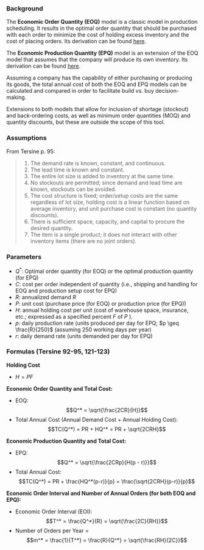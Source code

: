 <style>
blockquote { font-size: 14px; }
</style>
### Background

The **Economic Order Quantity (EOQ)** model is a classic model in production
scheduling.  It results in the optimal order quantity that should be purchased 
with each order to minimize the cost of holding excess inventory and the cost of 
placing orders.  Its derivation can be found [here](https://en.wikipedia.org/wiki/Economic_order_quantity#The_Total_Cost_function_and_derivation_of_EOQ_formula).

The **Economic Production Quantity (EPQ)** model is an extension of the EOQ 
model that assumes that the company will produce its own inventory.  Its 
derivation can be found [here](https://en.wikipedia.org/wiki/Economic_production_quantity#Total_Cost_function_and_derivation_of_EPQ_formula).

Assuming a company has the capability of either purchasing or producing its
goods, the total annual cost of both the EOQ and EPQ models can be calculated
and compared in order to facilitate build vs. buy decision-making.

Extensions to both models that allow for inclusion of shortage (stockout) and 
back-ordering costs, as well as minimum order quantities (MOQ) and quantity
discounts, but these are outside the scope of this tool.

### Assumptions

From Tersine p. 95:

> 1. The demand rate is known, constant, and continuous.
> 2. The lead time is known and constant.
> 3. The entire lot size is added to inventory at the same time.
> 4. No stockouts are permitted; since demand and lead time are known, stockouts
>    can be avoided.
> 5. The cost structure is fixed; order/setup costs are the same regardless of 
>    lot size, holding cost is a linear function based on average inventory, and 
>    unit purchase cost is constant (no quantity discounts).
> 6. There is sufficient space, capacity, and capital to procure the desired 
>    quantity.
> 7. The item is a single product; it does not interact with other inventory 
>    items (there are no joint orders).

### Parameters

* $Q^*$: Optimal order quantity (for EOQ) or the optimal production quantity (for 
         EPQ)
* $C$: cost per order independent of quantity (i.e., shipping and handling for 
       EOQ and production setup cost for EPQ)
* $R$: annualized demand $R$
* $P$: unit cost (purchase price (for EOQ) or production price (for EPQ))
* $H$: annual holding cost per unit (cost of warehouse space, insurance, etc.;
       expressed as a specified percent $F$ of $P$ ).  
* $p$: daily production rate (units produced per day for EPQ;  $p \geq
       \frac{R}{250}$  (assuming 250 working days per year)
* $r$: daily demand rate (units demanded per day for EPQ)

### Formulas (Tersine 92-95, 121-123)

**Holding Cost**

* $H = PF$

**Economic Order Quantity and Total Cost:**

* EOQ:  $$Q^* = \sqrt{\frac{2CR}{H}}$$
* Total Annual Cost (Annual Demand Cost + Annual Holding Cost): 
  $$TC(Q^*) = PR + HQ^* = PR + \sqrt{2CRH}$$ 

**Economic Production Quantity and Total Cost:**

* EPQ: $$Q^* = \sqrt{\frac{2CRp}{H(p - r)}}$$
* Total Annual Cost:  $$TC(Q^*) = PR + \frac{HQ^*(p-r)}{p} = \frac{\sqrt{2CRH}(p-r)}{p}$$

**Economic Order Interval and Number of Annual Orders (for both EOQ and EPQ):**

* Economic Order Interval (EOI):  $$T^* = \frac{Q^*}{R} = \sqrt{\frac{2C}{RH}}$$
* Number of Orders per Year = $$m^* = \frac{1}{T^*} = \frac{R}{Q^*} = \sqrt{\frac{RH}{2C}}$$
